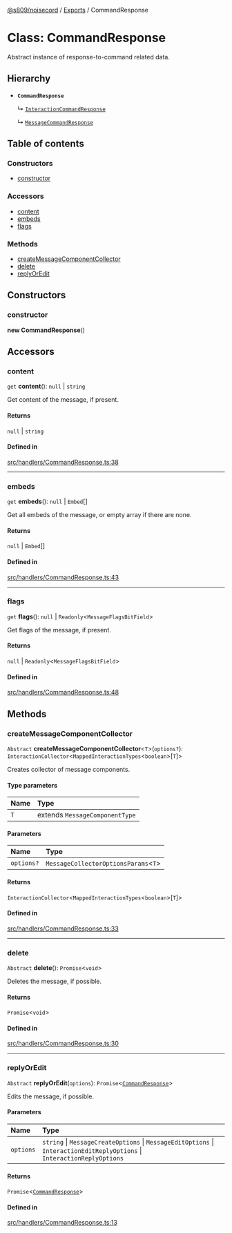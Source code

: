 [@s809/noisecord](../README.md) / [Exports](../modules.md) / CommandResponse

# Class: CommandResponse

Abstract instance of response-to-command related data.

## Hierarchy

- **`CommandResponse`**

  ↳ [`InteractionCommandResponse`](InteractionCommandResponse.md)

  ↳ [`MessageCommandResponse`](MessageCommandResponse.md)

## Table of contents

### Constructors

- [constructor](CommandResponse.md#constructor)

### Accessors

- [content](CommandResponse.md#content)
- [embeds](CommandResponse.md#embeds)
- [flags](CommandResponse.md#flags)

### Methods

- [createMessageComponentCollector](CommandResponse.md#createmessagecomponentcollector)
- [delete](CommandResponse.md#delete)
- [replyOrEdit](CommandResponse.md#replyoredit)

## Constructors

### constructor

**new CommandResponse**()

## Accessors

### content

`get` **content**(): ``null`` \| `string`

Get content of the message, if present.

#### Returns

``null`` \| `string`

#### Defined in

[src/handlers/CommandResponse.ts:38](https://github.com/s809/noisecord/blob/master/src/handlers/CommandResponse.ts#L38)

___

### embeds

`get` **embeds**(): ``null`` \| `Embed`[]

Get all embeds of the message, or empty array if there are none.

#### Returns

``null`` \| `Embed`[]

#### Defined in

[src/handlers/CommandResponse.ts:43](https://github.com/s809/noisecord/blob/master/src/handlers/CommandResponse.ts#L43)

___

### flags

`get` **flags**(): ``null`` \| `Readonly`<`MessageFlagsBitField`\>

Get flags of the message, if present.

#### Returns

``null`` \| `Readonly`<`MessageFlagsBitField`\>

#### Defined in

[src/handlers/CommandResponse.ts:48](https://github.com/s809/noisecord/blob/master/src/handlers/CommandResponse.ts#L48)

## Methods

### createMessageComponentCollector

`Abstract` **createMessageComponentCollector**<`T`\>(`options?`): `InteractionCollector`<`MappedInteractionTypes`<`boolean`\>[`T`]\>

Creates collector of message components.

#### Type parameters

| Name | Type |
| :------ | :------ |
| `T` | extends `MessageComponentType` |

#### Parameters

| Name | Type |
| :------ | :------ |
| `options?` | `MessageCollectorOptionsParams`<`T`\> |

#### Returns

`InteractionCollector`<`MappedInteractionTypes`<`boolean`\>[`T`]\>

#### Defined in

[src/handlers/CommandResponse.ts:33](https://github.com/s809/noisecord/blob/master/src/handlers/CommandResponse.ts#L33)

___

### delete

`Abstract` **delete**(): `Promise`<`void`\>

Deletes the message, if possible.

#### Returns

`Promise`<`void`\>

#### Defined in

[src/handlers/CommandResponse.ts:30](https://github.com/s809/noisecord/blob/master/src/handlers/CommandResponse.ts#L30)

___

### replyOrEdit

`Abstract` **replyOrEdit**(`options`): `Promise`<[`CommandResponse`](CommandResponse.md)\>

Edits the message, if possible.

#### Parameters

| Name | Type |
| :------ | :------ |
| `options` | `string` \| `MessageCreateOptions` \| `MessageEditOptions` \| `InteractionEditReplyOptions` \| `InteractionReplyOptions` |

#### Returns

`Promise`<[`CommandResponse`](CommandResponse.md)\>

#### Defined in

[src/handlers/CommandResponse.ts:13](https://github.com/s809/noisecord/blob/master/src/handlers/CommandResponse.ts#L13)
